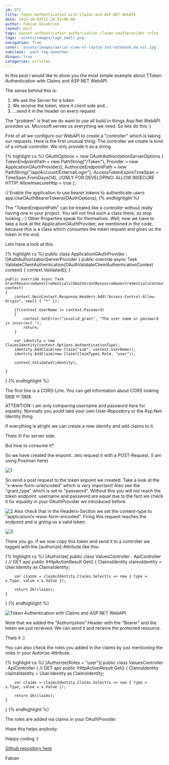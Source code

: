 ```yaml
---
id: 972
title: Token Authentication with Claims and ASP.NET WebAPI
date: 2015-10-03T12:20:52+00:00
author: Fabian Gosebrink
layout: post
tags: aspnet authentication authorization claims oauthprovider roles
logo: 'assets/images/logo_small.png'
navigation: True
cover: 'assets/images/aerial-view-of-laptop-and-notebook_bw_osc.jpg'
subclass: 'post tag-speeches'
disqus: true
categories: articles
---
```


In this post I would like to show you the most simple example about TToken Authentication with Claims and ASP.NET WebAPI.

The sense behind this is:

1.  We ask the Server for a token
2.  We receive the token, store it client side and...
3.  ...send it in the header on every request

The "problem" is that we do want to use all build in things Asp.Net WebAPI provides us. Microsoft serves us everything we need. So lets do this :)

First of all we configure our WebAPI to create a "controller" which is taking our requests. Here is the first unusual thing: The controller we create is kind of a virtual controller. We only provide it as a string.

{% highlight cs %}
OAuthOptions = new OAuthAuthorizationServerOptions
    {
        TokenEndpointPath = new PathString("/Token"),
        Provider = new ApplicationOAuthProvider(),
        AuthorizeEndpointPath = new PathString("/api/Account/ExternalLogin"),
        AccessTokenExpireTimeSpan = TimeSpan.FromDays(14),
        //ONLY FOR DEVELOPING: ALLOW INSECURE HTTP!
        AllowInsecureHttp = true
    };

// Enable the application to use bearer tokens to authenticate users
app.UseOAuthBearerTokens(OAuthOptions);
{% endhighlight %}

The "TokenEndpointPath" can be treated like a controller without really having one in your project. You will not find such a class there, so stop looking ;-) Other Properties speak for themselves. Well, now we have to take a look at the ApplicationOAuthProvider, we mentioned in the code, because this is a class which consumes the token request and gives us the token in the end.

Lets have a look at this.

{% highlight cs %}
public class ApplicationOAuthProvider : OAuthAuthorizationServerProvider
{
    public override async Task ValidateClientAuthentication(OAuthValidateClientAuthenticationContext context)
    {
        context.Validated();
    }

    public override async Task GrantResourceOwnerCredentials(OAuthGrantResourceOwnerCredentialsContext context)
    {
        context.OwinContext.Response.Headers.Add("Access-Control-Allow-Origin", new[] { "*" });

        if(context.UserName != context.Password)
        {
            context.SetError("invalid_grant", "The user name or password is incorrect.");
            return;
        }

        var identity = new ClaimsIdentity(context.Options.AuthenticationType);
        identity.AddClaim(new Claim("sub", context.UserName));
        identity.AddClaim(new Claim(ClaimTypes.Role, "user"));

        context.Validated(identity);

    }
}
{% endhighlight %}

The first line is a CORS-Line. You can get information about CORS looking [here](http://www.asp.net/web-api/overview/security/enabling-cross-origin-requests-in-web-api) or [here](http://enable-cors.org/server_aspnet.html).

ATTENTION: I am only comparing username and password here for equality. Normally you yould take your own User-Repository or the Asp.Net-Identity thing.

If everything is alright we can create a new identity and add claims to it.

Thats it! For server side.

But how to consume it?

So we have created the enpoint...lets request it with a POST-Request. (I am using Postman here)

![1]({{site.baseurl}}assets/articles/wp-content/uploads/2015/10/1.jpg)

So send a post request to the token enpoint we created. Take a look at the "x-www-form-urlencoded" which is very important! Also see the "grant_type" which is set to "password". Without this you will not reach the token endpoint. username and password are equal due to the fact we check it for equality in your OAuthProvider we introduced before.

![2]({{site.baseurl}}assets/articles/wp-content/uploads/2015/10/2.jpg)
Also check that in the Headers-Section we set the content-type to "application/x-www-form-encoded". Firing this request reaches the endpoint and is giving us a valid token:

![3]({{site.baseurl}}assets/articles/wp-content/uploads/2015/10/31.jpg)

There you go. if we now copy this token and send it to a controller we tagged with the [authorize]-Attribute like this:

{% highlight cs %}
[Authorize]
public class ValuesController : ApiController
{
    // GET api/<controller>
    public IHttpActionResult Get()
    {
        ClaimsIdentity claimsIdentity = User.Identity as ClaimsIdentity;

        var claims = claimsIdentity.Claims.Select(x => new { type = x.Type, value = x.Value });

        return Ok(claims);
    }
}
{% endhighlight %}

![Token Authentication with Claims and ASP.NET WebAPI]({{site.baseurl}}assets/articles/wp-content/uploads/2015/10/41.jpg)

Note that we added the "Authorization".Header with the "Bearer" and the token we just received. We can send it and receive the protected resource.

Thats it :)

You can also check the roles you added in the claims by just mentioning the roles in your Autorize-Attribute:

{% highlight cs %}
[Authorize(Roles = "user")]
public class ValuesController : ApiController
{
    // GET api/<controller>
    public IHttpActionResult Get()
    {
        ClaimsIdentity claimsIdentity = User.Identity as ClaimsIdentity;

        var claims = claimsIdentity.Claims.Select(x => new { type = x.Type, value = x.Value });

        return Ok(claims);
    }
}
{% endhighlight %}

The roles are added via claims in your OAuthProvider.

Hope this helps anybody.

Happy coding :)

[Github repository here](https://github.com/FabianGosebrink/ASPNET-WebAPI-TokenAuthentication)

Fabian
